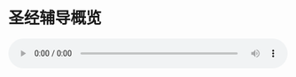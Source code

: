 # 圣经辅导概览

<audio style="width: 100%;" preload="false" controls controlslist="nodownload"><source src="//file.simai.life/audio/mp3/old/12259.mp3" type="audio/mpeg">Your browser does not support the audio element.</audio>



